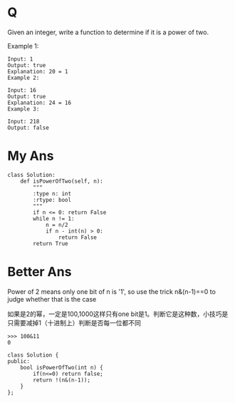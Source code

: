 # Q
Given an integer, write a function to determine if it is a power of two.

Example 1:
```
Input: 1
Output: true 
Explanation: 20 = 1
Example 2:

Input: 16
Output: true
Explanation: 24 = 16
Example 3:

Input: 218
Output: false
```
# My Ans
```
class Solution:
    def isPowerOfTwo(self, n):
        """
        :type n: int
        :rtype: bool
        """
        if n <= 0: return False
        while n != 1:
            n = n/2
            if n - int(n) > 0:
                return False
        return True
```
# Better Ans
Power of 2 means only one bit of n is '1', so use the trick n&(n-1)==0 to judge whether that is the case

如果是2的幂，一定是100,1000这样只有one bit是1。判断它是这种数，小技巧是只需要减掉1（十进制上）判断是否每一位都不同
```
>>> 100&11
0
```
```
class Solution {
public:
    bool isPowerOfTwo(int n) {
        if(n<=0) return false;
        return !(n&(n-1));
    }
};
```